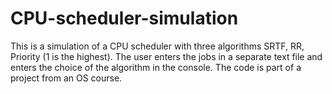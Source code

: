 # CPU-scheduler-simulation

This is a simulation of a CPU scheduler with three algorithms SRTF, RR, Priority (1 is the highest). The user enters the jobs in a separate text file and enters the choice of the algorithm in the console. The code is part of a project from an OS course.
